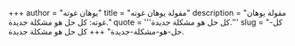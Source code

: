 +++
author = "يوهان غوته"
title = "مقولة يوهان غوته"
description = "مقولة يوهان غوته: كل حل هو مشكلة جديدة."
quote = '''كل حل هو مشكلة جديدة.'''
slug = "كل-حل-هو-مشكلة-جديدة"
+++
كل حل هو مشكلة جديدة.
